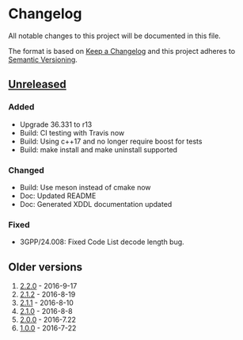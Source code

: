 # Changelog
All notable changes to this project will be documented in this file.

The format is based on [Keep a Changelog](https://keepachangelog.com/en/1.0.0/)
and this project adheres to [Semantic Versioning](https://semver.org/spec/v2.0.0.html).

## [Unreleased]

### Added

- Upgrade 36.331 to r13
- Build: CI testing with Travis now
- Build: Using c++17 and no longer require boost for tests
- Build: make install and make uninstall supported

### Changed

- Build: Use meson instead of cmake now
- Doc: Updated README
- Doc: Generated XDDL documentation updated

### Fixed

- 3GPP/24.008: Fixed Code List decode length bug.

## Older versions

1. [2.2.0] - 2016-9-17
2. [2.1.2] - 2016-8-19
3. [2.1.1] - 2016-8-10
4. [2.1.0] - 2016-8-8
5. [2.0.0] - 2016-7.22
6. [1.0.0] - 2016-7-22

[Unreleased]: https://github.com/intrig/xenon/releases/v2.3.0...HEAD
[2.2.0]: https://github.com/intrig/xenon/releases/tag/v2.2.0
[2.1.2]: https://github.com/intrig/xenon/releases/tag/v2.1.2
[2.1.1]: https://github.com/intrig/xenon/releases/tag/v2.1.1
[2.1.0]: https://github.com/intrig/xenon/releases/tag/v2.1.0
[2.0.0]: https://github.com/intrig/xenon/releases/tag/v2.0.0
[1.0.0]: https://github.com/intrig/xenon/releases/tag/v1.0.0
